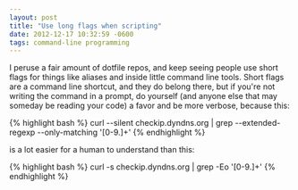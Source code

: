 ```yaml
---
layout: post
title: "Use long flags when scripting"
date: 2012-12-17 10:32:59 -0600
tags: command-line programming
---
```


I peruse a fair amount of dotfile repos, and keep seeing people use short flags for things like aliases and inside little command line tools. Short flags are a command line shortcut, and they do belong there, but if you're not writing the command in a prompt, do yourself (and anyone else that may someday be reading your code) a favor and be more verbose, because this:

{% highlight bash %}
curl --silent checkip.dyndns.org | grep --extended-regexp --only-matching '[0-9\.]+'
{% endhighlight %}

is a lot easier for a human to understand than this:

{% highlight bash %}
curl -s checkip.dyndns.org | grep -Eo '[0-9\.]+'
{% endhighlight %}
